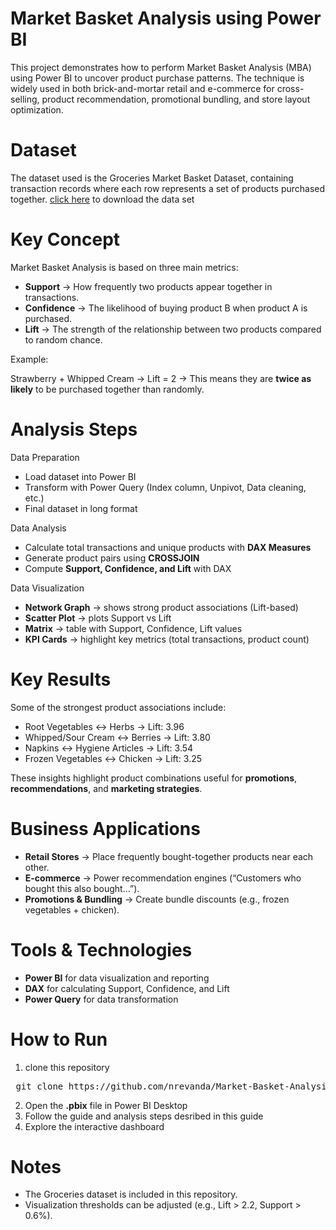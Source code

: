 # Market Basket Analysis using Power BI
This project demonstrates how to perform Market Basket Analysis (MBA) using Power BI to uncover product purchase patterns. The technique is widely used in both brick-and-mortar retail and e-commerce for cross-selling, product recommendation, promotional bundling, and store layout optimization.

# Dataset
The dataset used is the Groceries Market Basket Dataset, containing transaction records where each row represents a set of products purchased together.
[click here](https://www.kaggle.com/datasets/irfanasrullah/groceries/data) to download the data set

# Key Concept
Market Basket Analysis is based on three main metrics:

- **Support** → How frequently two products appear together in transactions.
- **Confidence** → The likelihood of buying product B when product A is purchased.
- **Lift** → The strength of the relationship between two products compared to random chance.

Example:

Strawberry + Whipped Cream → Lift = 2
→ This means they are **twice as likely** to be purchased together than randomly.

# Analysis Steps
Data Preparation

- Load dataset into Power BI
- Transform with Power Query (Index column, Unpivot, Data cleaning, etc.)
- Final dataset in long format

Data Analysis
- Calculate total transactions and unique products with **DAX Measures**
- Generate product pairs using **CROSSJOIN**
- Compute **Support, Confidence, and Lift** with DAX

Data Visualization
- **Network Graph** → shows strong product associations (Lift-based)
- **Scatter Plot** → plots Support vs Lift
- **Matrix** → table with Support, Confidence, Lift values
- **KPI Cards** → highlight key metrics (total transactions, product count)

# Key Results
Some of the strongest product associations include:

- Root Vegetables ↔ Herbs → Lift: 3.96
- Whipped/Sour Cream ↔ Berries → Lift: 3.80
- Napkins ↔ Hygiene Articles → Lift: 3.54
- Frozen Vegetables ↔ Chicken → Lift: 3.25

These insights highlight product combinations useful for **promotions**, **recommendations**, and **marketing strategies**.

# Business Applications

- **Retail Stores** → Place frequently bought-together products near each other.
- **E-commerce** → Power recommendation engines (“Customers who bought this also bought…”).
- **Promotions & Bundling** → Create bundle discounts (e.g., frozen vegetables + chicken).

# Tools & Technologies

- **Power BI** for data visualization and reporting
- **DAX** for calculating Support, Confidence, and Lift
- **Power Query** for data transformation

# How to Run
1. clone this repository
<pre> git clone https://github.com/nrevanda/Market-Basket-Analysis-using-Power-BI </pre>

2. Open the **.pbix** file in Power BI Desktop
3. Follow the guide and analysis steps desribed in this guide
4. Explore the interactive dashboard

# Notes
- The Groceries dataset is included in this repository.
- Visualization thresholds can be adjusted (e.g., Lift > 2.2, Support > 0.6%).


